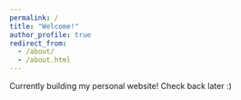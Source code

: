 ```yaml
---
permalink: /
title: "Welcome!"
author_profile: true
redirect_from: 
  - /about/
  - /about.html
---
```

Currently building my personal website! Check back later :)